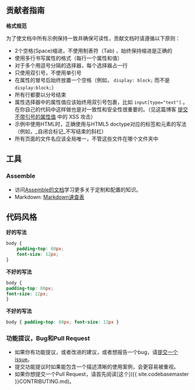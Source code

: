 ## 贡献者指南

**格式规范**

为了使文档中所有示例保持一致并确保可读性，贡献文档时请遵循以下原则：

* 2个空格(Space)缩进，不使用制表符（Tab) ，始终保持缩进是正确的
* 使用多行书写属性的格式（每行一个属性和值）
* 对于多个用逗号分隔的选择器，每个选择器占一行
* 只使用双引号，不使用单引号
* 在属性的冒号后始终放置一个空格（例如， `display: block;` 而不是 `display:block;`）
* 所有行都要以分号结束
* 属性选择器中的属性值应该始终用双引号包裹，比如 `input[type="text"]` 。在你自己的代码中这样做也是对一致性和安全性很重要的。（见这篇博客 [提交 不带引号的属性值](http://mathiasbynens.be/notes/unquoted-attribute-values) 中的 XSS 攻击）
* 示例中使用HTML时，正确使用与HTML5 doctype对应的标签和元素的写法（例如，_自闭合标记_不写结束的斜杠）
* 所有页面的文件名应该全局唯一，不管这些文件在哪个文件夹中

## 工具

### Assemble

* 访问[Assemble的文档](http://assemble.io/docs/)学习更多关于定制和配置的知识。
* Markdown: [Markdown速查表](http://assemble.io/docs/Cheatsheet-Markdown.html)

## 代码风格

**好的写法**

```css
body {
	padding-top: 80px;
	font-size: 12px;
}
```

**不好的写法**

```css
body {
padding-top: 80px;
font-size: 12px;
}
```

**不好的写法**

```css
body { padding-top: 80px; font-size: 12px }
```

### 功能提议，Bug和Pull Request

* 如果你有功能提议，或者改进的建议，或者想报告一个bug，请[提交一个issue](https://github.com/JST-CN/lesscss.net/issues?state=open)。
* 提交功能提议时如果能包含一个描述清晰的使用案例，会更容易被重视。
* 如果你想提交一个Pull Request，请首先阅读[这个]({{ site.codebasemaster }}CONTRIBUTING.md)。

